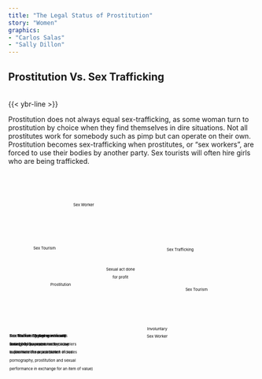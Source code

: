 ```yaml
---
title: "The Legal Status of Prostitution"
story: "Women"
graphics:
- "Carlos Salas"
- "Sally Dillon"
---
```

<div class="divider"></div>
<section class="interactive" id="womenSlider2">
  <h2 class="interactive__title">Prostitution Vs. Sex Trafficking</h2><br/>
  {{< ybr-line >}}
  <p class="interactive__intro">Prostitution does not always equal sex-trafficking, as some woman turn to prostitution by choice when they find themselves in dire situations. Not all prostitutes work for somebody such as pimp but can operate on their own. Prostitution becomes sex-trafficking when prostitutes, or “sex workers”, are forced to use their bodies by another party. Sex tourists will often hire girls who are being trafficked.</p>
  <svg class="venn-diagram" width="90%" height="80vh" style="max-height:700px" viewBox="-5 -5 819 730" fill="none" xmlns="http://www.w3.org/2000/svg">
    <circle class="vd-circle vd-big vd-yellow vd-prostitution" onclick="showDef('prostitution-def')" cx="262.5" cy="262.5" r="262.5" fill-opacity="0.5"/>
    <circle class="vd-circle vd-big vd-blue vd-sex-trafficking" onclick="showDef('sex-trafficking-def')" cx="551.5" cy="433.5" r="262.5" fill-opacity="0.5"/>
    <circle class="vd-circle vd-small vd-yellow vd-sex-tourism1" onclick="showDef('sex-tourism-def')" cx="128" cy="272" r="75"/>
    <circle class="vd-circle vd-small vd-yellow vd-sex-worker1" onclick="showDef('sex-worker-def')" cx="272" cy="114" r="75"/>
    <circle class="vd-circle vd-small vd-blue vd-sex-tourism2" onclick="showDef('sex-tourism-def')" cx="686" cy="424" r="75"/>
    <circle class="vd-circle vd-small vd-blue vd-sex-worker2" onclick="showDef('sex-worker-def')" cx="542" cy="582" r="75"/>
    <text class="vdt-heading vdt-black vdt-prostitution" x="187.5" y="412.5" fill="black" text-anchor="middle">Prostitution</text>
    <text class="vdt-heading vdt-white vdt-sex-trafficking" x="626.5" y="283.5" fill="black" text-anchor="middle">Sex Trafficking</text>
    <text class="vdt-heading vdt-middle vdt-white" x="407" y="355.5" fill="black" text-anchor="middle">Sexual act done<tspan x="407" y="385.5">for profit</tspan></text>
    <text class="vdt-subheading vdt-black vdt-sex-tourism1" x="128" y="278" fill="black" text-anchor="middle">Sex Tourism</text>
    <text class="vdt-subheading vdt-black vdt-sex-worker1" x="272" y="120" fill="black" text-anchor="middle">Sex Worker</text>
    <text class="vdt-subheading vdt-white vdt-sex-tourism2" x="686" y="430" fill="black" text-anchor="middle">Sex Tourism</text>
    <text class="vdt-subheading vdt-white vdt-sex-worker2" x="542" y="575" fill="black" text-anchor="middle">Involuntary<tspan x="542" y="601" text-anchor="middle">Sex Worker</tspan></text>
    <text class="vdt-def" id="prostitution-def" x="0" y="600" fill="black"><tspan class="vdt-term">Prostitution:</tspan> Engaging in sexual <tspan x="0" y="630">activity for payment</tspan></text>
    <text class="vdt-def" id="sex-trafficking-def" x="0" y="600" fill="black"><tspan class="vdt-term">Sex Trafficking:</tspan> Someone uses <tspan x="0" y="630">force, fraud or coercion to cause</tspan> <tspan x="0" y="660">a commercial sex act (which includes</tspan> <tspan x="0" y="690">pornography, prostitution and sexual</tspan> <tspan x="0" y="720">performance in exchange for an item of value)</tspan></text>
    <text class="vdt-def" id="sex-tourism-def" x="0" y="600" fill="black"><tspan class="vdt-term">Sex Tourism:</tspan> Travel specifically <tspan x="0" y="630">arranged for, or planned by, travelers</tspan> <tspan x="0" y="660">to facilitate the procurement of sex</tspan></text>
    <text class="vdt-def" id="sex-worker-def" x="0" y="600" fill="black"><tspan class="vdt-term">Sex Worker:</tspan> Someone who sells <tspan x="0" y="630">their body for sex; a modern-day</tspan> <tspan x="0" y="660">euphemism for a prostitute</tspan></text>
    <script type="text/javascript">
    <![CDATA[
      function showDef(id) {
        let allDefs = document.getElementsByClassName('vdt-def');
        for (let i = 0; i < allDefs.length; i++) {
          allDefs[i].style.opacity = 0;
        };
        let def = document.getElementById(id);
        def.style.opacity = 1;
      }
    ]]>
    </script>
  </svg>
</section>
<div class="divider"></div>